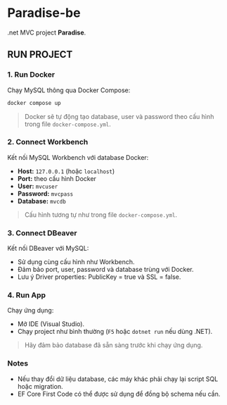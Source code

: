 # Paradise-be

.net MVC project **Paradise**.

## RUN PROJECT

### 1. Run Docker

Chạy MySQL thông qua Docker Compose:

```bash
docker compose up
```

> Docker sẽ tự động tạo database, user và password theo cấu hình trong file `docker-compose.yml`.

### 2. Connect Workbench

Kết nối MySQL Workbench với database Docker:

* **Host:** `127.0.0.1` (hoặc `localhost`)
* **Port:** theo cấu hình Docker
* **User:** `mvcuser`
* **Password:** `mvcpass`
* **Database:** `mvcdb`

> Cấu hình tương tự như trong file `docker-compose.yml`.

### 3. Connect DBeaver

Kết nối DBeaver với MySQL:

* Sử dụng cùng cấu hình như Workbench.
* Đảm bảo port, user, password và database trùng với Docker.
* Lưu ý Driver properties: PublicKey = true và SSL = false.

### 4. Run App

Chạy ứng dụng:

* Mở IDE (Visual Studio).
* Chạy project như bình thường (`F5` hoặc `dotnet run` nếu dùng .NET).

> Hãy đảm bảo database đã sẵn sàng trước khi chạy ứng dụng.

### Notes

* Nếu thay đổi dữ liệu database, các máy khác phải chạy lại script SQL hoặc migration.
* EF Core First Code có thể được sử dụng để đồng bộ schema nếu cần.
